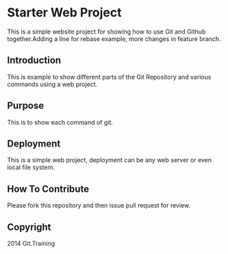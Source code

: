 # Starter Web Project

This is a simple website project for showing how to use Git and Github together.Adding a line for rebase example, more changes in feature branch.

## Introduction

This is example to show different parts of the Git Repository and various commands using a web project.

## Purpose
This is to show each command of git.

## Deployment
This is a simple web project, deployment can be any web server or even local file system.

## How To Contribute

Please fork this repository and then issue pull request for review.

## Copyright

2014 Git.Training